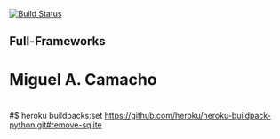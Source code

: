 [![Build Status](https://travis-ci.org/MACmidiDEV/e-comm.svg?branch=master)](https://travis-ci.org/MACmidiDEV/e-comm)

## Full-Frameworks

# Miguel A. Camacho
#
#
#$ heroku buildpacks:set https://github.com/heroku/heroku-buildpack-python.git#remove-sqlite